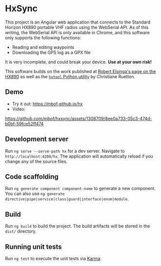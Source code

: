 # HxSync

This project is an Angular web application that connects to the Standard Horizon HX890
portable VHF radios using the WebSerial API. As of this writing, the WebSerial API is
only available in Chrome, and this software only supports the following functions:

- Reading and editing waypoints
- Downloading the GPS log as a GPX file

It is very incomplete, and could break your device. **Use at your own risk!**

This software builds on the work published at
[Robert Elsinga's page on the HX890](https://pc5e.nl/info/standard-horizon-hx890e-marine-handheld)
as well as the [`hxtool` Python utility](https://github.com/cr/hx870) by Christiane Ruetten.

## Demo

- Try it out: https://mbof.github.io/hx
- Video:

https://github.com/mbof/hxsync/assets/1308709/8ee0a733-05c3-474d-b0bf-59fce52ff474

## Development server

Run `ng serve --serve-path hx` for a dev server. Navigate to `http://localhost:4200/hx`. The application will automatically reload if you change any of the source files.

## Code scaffolding

Run `ng generate component component-name` to generate a new component. You can also use `ng generate directive|pipe|service|class|guard|interface|enum|module`.

## Build

Run `ng build` to build the project. The build artifacts will be stored in the `dist/` directory.

## Running unit tests

Run `ng test` to execute the unit tests via [Karma](https://karma-runner.github.io).

